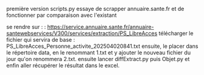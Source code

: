première version scripts.py essaye de scrapper annuaire.sante.fr et de fonctionner par comparaison avec l'existant


se rendre sur : : https://service.annuaire.sante.fr/annuaire-santewebservices/V300/services/extraction/PS_LibreAcces
télécharger le fichier qui servira de base : PS_LibreAcces_Personne_activite_202504020841.txt 
ensuite, le placer dans le répertoire data, en le renommant 1.txt et y ajouter le nouveau fichier du jour qu'on renommera 2.txt. 
ensuite lancer diffExtract.py puis Objet.py et enfin aller récupérer le résultat dans le excel.
